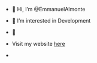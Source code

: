- 👋 Hi, I’m @EmmanuelAlmonte
- 👀 I’m interested in Development
- 🌱 
- Visit my website [here](http://emmanuelalmonte.com/)


- 

<!---
EmmanuelAlm/EmmanuelAlm is a ✨ special ✨ repository because its `README.md` (this file) appears on your GitHub profile.
You can click the Preview link to take a look at your changes.
- Connect with me on [LinkedIn](https://www.linkedin.com/in/emmanuel-almonte-6b066b189/)
- 📫 How to reach me: 
--->
